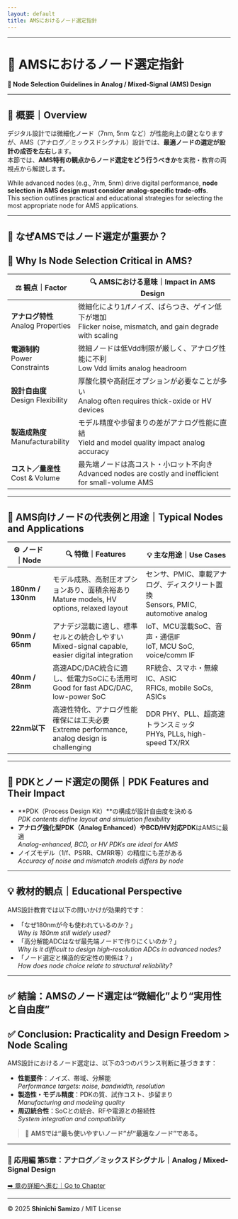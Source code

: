 ```yaml
---
layout: default
title: AMSにおけるノード選定指針
---
```


---

# 🧭 AMSにおけるノード選定指針  
**🧭 Node Selection Guidelines in Analog / Mixed-Signal (AMS) Design**

---

## 📘 概要｜Overview

デジタル設計では微細化ノード（7nm, 5nm など）が性能向上の鍵となりますが、AMS（アナログ／ミックスドシグナル）設計では、**最適ノードの選定が設計の成否を左右**します。  
本節では、**AMS特有の観点からノード選定をどう行うべきか**を実務・教育の両視点から解説します。

While advanced nodes (e.g., 7nm, 5nm) drive digital performance, **node selection in AMS design must consider analog-specific trade-offs**.  
This section outlines practical and educational strategies for selecting the most appropriate node for AMS applications.

---

## 🎯 なぜAMSではノード選定が重要か？  
## 🎯 Why Is Node Selection Critical in AMS?

| ⚖️ **観点｜Factor** | 🔍 **AMSにおける意味｜Impact in AMS Design** |
|----------------------|--------------------------------------------|
| **アナログ特性**<br>Analog Properties | 微細化により1/fノイズ、ばらつき、ゲイン低下が増加<br>Flicker noise, mismatch, and gain degrade with scaling |
| **電源制約**<br>Power Constraints | 微細ノードは低Vdd制限が厳しく、アナログ性能に不利<br>Low Vdd limits analog headroom |
| **設計自由度**<br>Design Flexibility | 厚酸化膜や高耐圧オプションが必要なことが多い<br>Analog often requires thick-oxide or HV devices |
| **製造成熟度**<br>Manufacturability | モデル精度や歩留まりの差がアナログ性能に直結<br>Yield and model quality impact analog accuracy |
| **コスト／量産性**<br>Cost & Volume | 最先端ノードは高コスト・小ロット不向き<br>Advanced nodes are costly and inefficient for small-volume AMS |

---

## 📐 AMS向けノードの代表例と用途｜Typical Nodes and Applications

| ⚙️ **ノード｜Node** | 🔍 **特徴｜Features** | 💡 **主な用途｜Use Cases** |
|---------------------|----------------------|----------------------------|
| **180nm / 130nm** | モデル成熟、高耐圧オプションあり、面積余裕あり<br>Mature models, HV options, relaxed layout | センサ、PMIC、車載アナログ、ディスクリート置換<br>Sensors, PMIC, automotive analog |
| **90nm / 65nm** | アナデジ混載に適し、標準セルとの統合しやすい<br>Mixed-signal capable, easier digital integration | IoT、MCU混載SoC、音声・通信IF<br>IoT, MCU SoC, voice/comm IF |
| **40nm / 28nm** | 高速ADC/DAC統合に適し、低電力SoCにも活用可<br>Good for fast ADC/DAC, low-power SoC | RF統合、スマホ・無線IC、ASIC<br>RFICs, mobile SoCs, ASICs |
| **22nm以下** | 高速性特化、アナログ性能確保には工夫必要<br>Extreme performance, analog design is challenging | DDR PHY、PLL、超高速トランスミッタ<br>PHYs, PLLs, high-speed TX/RX |

---

## 🧩 PDKとノード選定の関係｜PDK Features and Their Impact

- **PDK（Process Design Kit）**の構成が設計自由度を決める  
  *PDK contents define layout and simulation flexibility*
- **アナログ強化型PDK（Analog Enhanced）やBCD/HV対応PDK**はAMSに最適  
  *Analog-enhanced, BCD, or HV PDKs are ideal for AMS*
- ノイズモデル（1/f、PSRR、CMRR等）の精度にも差がある  
  *Accuracy of noise and mismatch models differs by node*

---

## 💡 教材的観点｜Educational Perspective

AMS設計教育では以下の問いかけが効果的です：

- 「なぜ180nmが今も使われているのか？」  
  *Why is 180nm still widely used?*
- 「高分解能ADCはなぜ最先端ノードで作りにくいのか？」  
  *Why is it difficult to design high-resolution ADCs in advanced nodes?*
- 「ノード選定と構造的安定性の関係は？」  
  *How does node choice relate to structural reliability?*

---

## ✅ 結論：AMSのノード選定は“微細化”より“実用性と自由度”  
## ✅ Conclusion: Practicality and Design Freedom > Node Scaling

AMS設計におけるノード選定は、以下の3つのバランス判断に基づきます：

- **性能要件**：ノイズ、帯域、分解能  
  *Performance targets: noise, bandwidth, resolution*
- **製造性・モデル精度**：PDKの質、試作コスト、歩留まり  
  *Manufacturing and modeling quality*
- **周辺統合性**：SoCとの統合、RFや電源との接続性  
  *System integration and compatibility*

> 📌 **AMSでは“最も使いやすいノード”が“最適なノード”である。**

---

### 📘 応用編 第5章：アナログ／ミックスドシグナル｜Analog / Mixed-Signal Design  
[➡️ 章の詳細へ進む｜Go to Chapter](./README.md)

---

© 2025 **Shinichi Samizo** / MIT License
